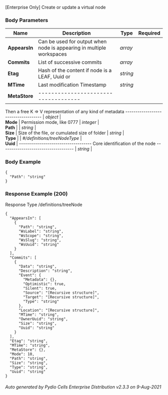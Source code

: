 






 
[Enterprise Only] Create or update a virtual node  


### Body Parameters

Name | Description | Type | Required
---|---|---|---
**AppearsIn** | Can be used for output when node is appearing in multiple workspaces | _array_ |   
**Commits** | List of successive commits | _array_ |   
**Etag** | Hash of the content if node is a LEAF, Uuid or | _string_ |   
**MTime** | Last modification Timestamp | _string_ |   
**MetaStore** | ------------------------------------
Then a free K => V representation of any kind of metadata
------------------------------------ | _object_ |   
**Mode** | Permission mode, like 0777 | _integer_ |   
**Path** |  | _string_ |   
**Size** | Size of the file, or cumulated size of folder | _string_ |   
**Type** |  | _#/definitions/treeNodeType_ |   
**Uuid** | ------------------------------------
Core identification of the node
------------------------------------ | _string_ |   


### Body Example
```
{
  "Path": "string"
}
```






### Response Example (200)
Response Type /definitions/treeNode

```
{
  "AppearsIn": [
    {
      "Path": "string",
      "WsLabel": "string",
      "WsScope": "string",
      "WsSlug": "string",
      "WsUuid": "string"
    }
  ],
  "Commits": [
    {
      "Data": "string",
      "Description": "string",
      "Event": {
        "Metadata": {},
        "Optimistic": true,
        "Silent": true,
        "Source": "[Recursive structure]",
        "Target": "[Recursive structure]",
        "Type": "string"
      },
      "Location": "[Recursive structure]",
      "MTime": "string",
      "OwnerUuid": "string",
      "Size": "string",
      "Uuid": "string"
    }
  ],
  "Etag": "string",
  "MTime": "string",
  "MetaStore": {},
  "Mode": 10,
  "Path": "string",
  "Size": "string",
  "Type": "string",
  "Uuid": "string"
}
```




###### Auto generated by Pydio Cells Enterprise Distribution v2.3.3 on 9-Aug-2021
